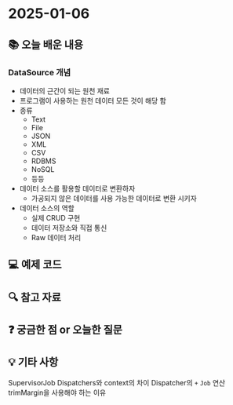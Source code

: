 # 2025-01-06

## 📚 오늘 배운 내용
### DataSource 개념
- 데이터의 근간이 되는 원천 재료
- 프로그램이 사용하는 원천 데이터 모든 것이 해당 함
- 종류
  - Text
  - File
  - JSON
  - XML
  - CSV
  - RDBMS
  - NoSQL
  - 등등
- 데이터 소스를 활용할 데이터로 변환하자
  - 가공되지 않은 데이터를 사용 가능한 데이터로 변환 시키자
- 데이터 소스의 역할
  - 실제 CRUD 구현
  - 데이터 저장소와 직접 통신
  - Raw 데이터 처리
## 💻 예제 코드

## 🔍 참고 자료

## ❓ 궁금한 점 or 오늘한 질문

## 💡 기타 사항
SupervisorJob
Dispatchers와 context의 차이
Dispatcher의 `+` `Job` 연산
trimMargin을 사용해야 하는 이유

